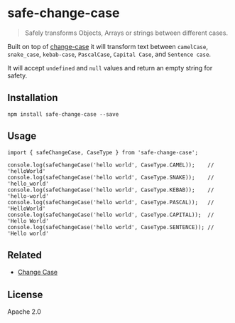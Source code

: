 # safe-change-case

> Safely transforms Objects, Arrays or strings between different cases.

Built on top of [change-case](https://github.com/blakeembrey/change-case) it will transform text between `camelCase`, `snake_case`, `kebab-case`, `PascalCase`, `Capital Case`, and `Sentence case`.

It will accept `undefined` and `null` values and return an empty string for safety.

## Installation

`npm install safe-change-case --save`

## Usage

```
import { safeChangeCase, CaseType } from 'safe-change-case';

console.log(safeChangeCase('hello world', CaseType.CAMEL));    // 'helloWorld'
console.log(safeChangeCase('hello world', CaseType.SNAKE));    // 'hello_world'
console.log(safeChangeCase('hello world', CaseType.KEBAB));    // 'hello-world'
console.log(safeChangeCase('hello world', CaseType.PASCAL));   // 'HelloWorld'
console.log(safeChangeCase('hello world', CaseType.CAPITAL));  // 'Hello World'
console.log(safeChangeCase('hello world', CaseType.SENTENCE)); // 'Hello world'
```

## Related

- [Change Case](https://github.com/blakeembrey/change-case)

## License

Apache 2.0

